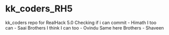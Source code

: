 # kk_coders_RH5
kk_coders repo for RealHack 5.0
Checking if i can commit - Himath
I too can - Saai
Brothers I think I can too - Ovindu
Same here Brothers - Shaveen
